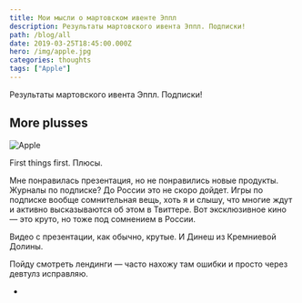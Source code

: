 ```yaml
---
title: Мои мысли о мартовском ивенте Эппл
description: Результаты мартовского ивента Эппл. Подписки!
path: /blog/all
date: 2019-03-25T18:45:00.000Z
hero: /img/apple.jpg
categories: thoughts
tags: ["Apple"]
---
```


Результаты мартовского ивента Эппл. Подписки!

## More plusses

![Apple](/img/tim.jpg "Apple")

First things first. Плюсы.

Мне понравилась презентация, но не понравились новые продукты. Журналы по подписке? До России это не скоро дойдет. Игры по подписке вообще сомнительная вещь, хоть я и слышу, что многие ждут и активно высказываются об этом в Твиттере. Вот эксклюзивное кино — это круто, но тоже под сомнением в России.

Видео с презентации, как обычно, крутые. И Динеш из Кремниевой Долины.

Пойду смотреть лендинги — часто нахожу там ошибки и просто через девтулз исправляю.

+
